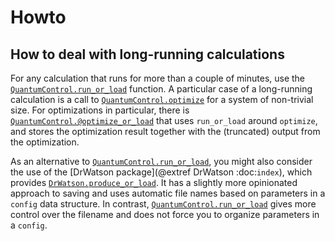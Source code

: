 # Howto

## How to deal with long-running calculations

For any calculation that runs for more than a couple of minutes, use the [`QuantumControl.run_or_load`](@ref) function. A particular case of a long-running calculation is a call to [`QuantumControl.optimize`](@ref) for a system of non-trivial size. For optimizations in particular, there is [`QuantumControl.@optimize_or_load`](@ref) that uses `run_or_load` around `optimize`, and stores the optimization result together with the (truncated) output from the optimization.

As an alternative to [`QuantumControl.run_or_load`](@ref), you might also consider the use of the [DrWatson package](@extref DrWatson :doc:`index`), which provides [`DrWatson.produce_or_load`](@extref). It has a slightly more opinionated approach to saving and uses automatic file names based on parameters in a `config` data structure. In contrast, [`QuantumControl.run_or_load`](@ref) gives more control over the filename and does not force you to organize parameters in a `config`.
